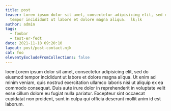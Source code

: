 ```yaml
---
title: post
teaser: Lorem ipsum dolor sit amet, consectetur adipisicing elit, sed do eiusmod
  tempor incididunt ut labore et dolore magna aliqua.  lk;lk
author: admin
tags:
  - foobar
  - test-er-fedt
date: 2021-11-18 09:20:10
layout: post/post-contact.njk
cat: foo
eleventyExcludeFromCollections: false
---
```

loemLorem ipsum dolor sit amet, consectetur adipisicing elit, sed do eiusmod tempor incididunt ut labore et dolore magna aliqua. Ut enim ad minim veniam, quis nostrud exercitation ullamco laboris nisi ut aliquip ex ea commodo consequat. Duis aute irure dolor in reprehenderit in voluptate velit esse cillum dolore eu fugiat nulla pariatur. Excepteur sint occaecat cupidatat non proident, sunt in culpa qui officia deserunt mollit anim id est laborum.
